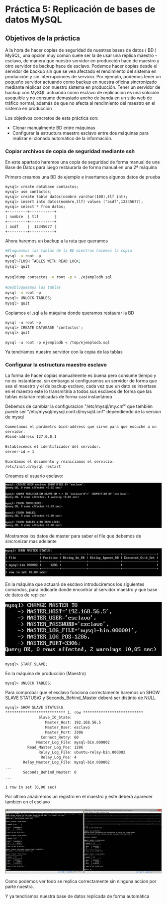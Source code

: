 # Práctica 5: Replicación de bases de datos MySQL

## Objetivos de la práctica

A la hora de hacer copias de seguridad de nuestras bases de datos ( BD ) MySQL, una opción muy común suele ser la de usar una réplica maestro - esclavo, de manera que nuestro servidor en producción hace de maestro y otro servidor de backup hace de esclavo. Podemos hacer copias desde el servidor de backup sin que se vea afectado el rendimiento del sistema en producción y sin interrupciones de servicio. Por ejemplo, podemos tener un pequeño servidor actuando como backup en nuestra oficina sincronizado mediante réplicas con nuestro sistema en producción. Tener un servidor de backup con MySQL actuando como esclavo de replicación es una solución asequible y no consume demasiado ancho de banda en un sitio web de tráfico normal, además de que no afecta al rendimiento del maestro en el sistema en producción

Los objetivos concretos de esta práctica son:
- Clonar manualmente BD entre máquinas
- Configurar  la  estructura  maestro esclavo  entre  dos  máquinas  para  realizar  el clonado automático de la información.

### Copiar archivos de copia de seguridad mediante ssh

En este apartado haremos una copia de seguridad de forma manual de una Base de Datos para luego restaurarla de forma manual en una 2ª máquina

Primero creamos una BD de ejemplo e insertamos algunos datos de prueba
```
mysql> create database contactos;
mysql> use contactos;
mysql> create table datos(nombre varchar(100),tlf int);
mysql> insert into datos(nombre,tlf) values ("asdf",12345677);
mysql> select * from datos;
+---------+-----------+
| nombre  | tlf       |
+---------+-----------+
| asdf    |  12345677 |
+---------+-----------+
```

Ahora haremos un backup a la ruta que queramos
```bash
#Bloqueamos las tablas de la BD mientras hacemos la copia
mysql -u root –p
mysql>FLUSH TABLES WITH READ LOCK;
mysql> quit

mysqldump contactos -u root -p > ./ejemplodb.sql
 
#Desbloqueamos las tablas
mysql -u root –p
mysql> UNLOCK TABLES;
mysql> quit
```

Copiamos el .sql a la máquina donde queramos restaurar la BD
```
mysql -u root –p
mysql> CREATE DATABASE 'contactos';
mysql> quit

mysql -u root -p ejemplodb < /tmp/ejemplodb.sql
```
Ya tendríamos nuestro servidor con la copia de las tablas

### Configurar  la  estructura  maestro esclavo

La forma de hacer copias manualmente es buena pero consume tiempo y no es instantánea, sin embargo si configuramos un servidor de forma que sea el maestro y el de backup esclavo, cada vez que un dato se insertase en el maestro este lo transmitiría a todos sus esclavos de forma que las tablas estarían replicadas de forma casi instantánea

Debemos de cambiar la configuracion "/etc/mysql/my.cnf" que también puede ser "/etc/mysql/mysql.conf.d/mysqld.cnf" dependiendo de la version de mysql
```
Comentamos el parámetro bind-address que sirve para que escuche a un servidor:
#bind-address 127.0.0.1

Establecemos el identificador del servidor.
server-id = 1

Guardamos el documento y reiniciamos el servicio:
/etc/init.d/mysql restart
```
Creamos el usuario esclavo:

![alt text](https://github.com/jcpulido97/SWAP/blob/master/Practicas/P5/img/creacionUser.PNG)

Mostramos los datos de master para saber el file que debemos de sincronizar mas adelante

![alt text](https://github.com/jcpulido97/SWAP/blob/master/Practicas/P5/img/masterStatus.PNG)

En la máquina que actuará de esclavo introduciremos los siguientes comandos, para indicarle donde encontrar al servidor maestro y que base de datos de replicar

![alt text](https://github.com/jcpulido97/SWAP/blob/master/Practicas/P5/img/changemaster.PNG)


```
mysql> START SLAVE;
```
En la máquina de producción (Maestro)
```
mysql> UNLOCK TABLES;
```

Para comprobar que el esclavo funciona correctamente haremos un SHOW SLAVE STATUS\G y Seconds_Behind_Master deberá ser distinto de NULL
```
mysql> SHOW SLAVE STATUS\G
*************************** 1. row ***************************
               Slave_IO_State:
                  Master_Host: 192.168.56.5
                  Master_User: esclavo
                  Master_Port: 3306
                Connect_Retry: 60
              Master_Log_File: mysql-bin.000002
          Read_Master_Log_Pos: 1286
               Relay_Log_File: ubuntu-relay-bin.000002
                Relay_Log_Pos: 4
        Relay_Master_Log_File: mysql-bin.000002
...
        Seconds_Behind_Master: 0
...

1 row in set (0,00 sec)
```

Por último añadiremos un registro en el maestro y este deberá aparecer tambien en el esclavo

![alt text](https://github.com/jcpulido97/SWAP/blob/master/Practicas/P5/img/dbsync.PNG)

Como podemos ver todo se replica correctamente sin ninguna accion por parte nuestra.

Y ya tendríamos nuestra base de datos replicada de forma automática
